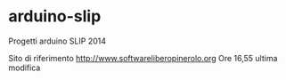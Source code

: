 arduino-slip
============

Progetti arduino SLIP 2014

Sito di riferimento
http://www.softwareliberopinerolo.org
Ore 16,55 ultima modifica


